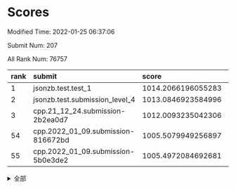 # Scores

Modified Time: 2022-01-25 06:37:06

Submit Num: 207

All Rank Num: 76757

| rank |               submit               |       score        |       sigma        | pk_num |
| :--- | :--------------------------------- | :----------------- | :----------------- | :----- |
| 1    | jsonzb.test.test_1                 | 1014.2066196055283 | 0.7924621938451992 | 1481   |
| 2    | jsonzb.test.submission_level_4     | 1013.0846923584996 | 0.7946184124006876 | 1484   |
| 3    | cpp.21_12_24.submission-2b2ea0d7   | 1012.0093235042306 | 0.7793407913721503 | 1482   |
| 54   | cpp.2022_01_09.submission-816672bd | 1005.5079949256897 | 0.7272942855432307 | 1482   |
| 55   | cpp.2022_01_09.submission-5b0e3de2 | 1005.4972084692681 | 0.7224328253798123 | 1485   |


<details>
<summary>全部</summary>

| rank |                 submit                 |       score        |       sigma        | pk_num |
| :--- | :------------------------------------- | :----------------- | :----------------- | :----- |
| 1    | jsonzb.test.test_1                     | 1014.2066196055283 | 0.7924621938451992 | 1481   |
| 2    | jsonzb.test.submission_level_4         | 1013.0846923584996 | 0.7946184124006876 | 1484   |
| 3    | cpp.21_12_24.submission-2b2ea0d7       | 1012.0093235042306 | 0.7793407913721503 | 1482   |
| 4    | gobigger.level_3.submission_level_3_43 | 1011.6819060132391 | 0.7760725637421145 | 1484   |
| 5    | gobigger.level_3.submission_level_3_41 | 1011.6313608354257 | 0.7698385621362678 | 1482   |
| 6    | gobigger.level_3.submission_level_3_6  | 1011.3984692773814 | 0.78586389254809   | 1482   |
| 7    | gobigger.level_3.submission_level_3_38 | 1011.3479203485717 | 0.81148315971323   | 1487   |
| 8    | gobigger.level_3.submission_level_3_27 | 1011.0157317380173 | 0.7653351635265424 | 1483   |
| 9    | gobigger.level_3.submission_level_3_29 | 1010.9949023966747 | 0.7684866344081509 | 1485   |
| 10   | gobigger.level_3.submission_level_3_12 | 1010.7018664542846 | 0.7524180919168614 | 1485   |
| 11   | gobigger.level_3.submission_level_3_5  | 1010.6814873329224 | 0.7489116333991716 | 1489   |
| 12   | gobigger.level_3.submission_level_3_14 | 1010.6281239205881 | 0.765498750745609  | 1484   |
| 13   | gobigger.level_3.submission_level_3_10 | 1010.5186765106232 | 0.7713331748707527 | 1482   |
| 14   | gobigger.level_3.submission_level_3_9  | 1010.4521790423681 | 0.7411158078458123 | 1480   |
| 15   | gobigger.level_3.submission_level_3_26 | 1010.4504674743074 | 0.7447654774611494 | 1484   |
| 16   | gobigger.level_3.submission_level_3_28 | 1010.3268563634971 | 0.7518544660527696 | 1483   |
| 17   | gobigger.level_3.submission_level_3_45 | 1010.3019415727382 | 0.7575671386580596 | 1484   |
| 18   | gobigger.level_3.submission_level_3_1  | 1010.2516805496617 | 0.7771441789214415 | 1487   |
| 19   | gobigger.level_3.submission_level_3_21 | 1010.2160632733949 | 0.7469846112633904 | 1485   |
| 20   | gobigger.level_3.submission_level_3_49 | 1010.1882736455592 | 0.7694694488174394 | 1484   |
| 21   | gobigger.level_3.submission_level_3_7  | 1010.1876223538761 | 0.7832741859415531 | 1481   |
| 22   | gobigger.level_3.submission_level_3_35 | 1010.179334755605  | 0.7521692502161135 | 1487   |
| 23   | gobigger.level_3.submission_level_3_44 | 1010.153020348295  | 0.7637279408785523 | 1487   |
| 24   | gobigger.level_3.submission_level_3_40 | 1010.0680125910642 | 0.7547856706239361 | 1483   |
| 25   | gobigger.level_3.submission_level_3_47 | 1010.0584456888537 | 0.7889325274312399 | 1485   |
| 26   | gobigger.level_3.submission_level_3_4  | 1010.049288712969  | 0.7686982676654681 | 1477   |
| 27   | gobigger.level_3.submission_level_3_34 | 1010.0245950525543 | 0.7508543892037839 | 1481   |
| 28   | gobigger.level_3.submission_level_3_33 | 1010.0054160020012 | 0.7449439843295106 | 1483   |
| 29   | gobigger.level_3.submission_level_3_16 | 1009.9605129183084 | 0.7592694627837315 | 1481   |
| 30   | gobigger.level_3.submission_level_3_25 | 1009.9067237874949 | 0.7720165779858484 | 1480   |
| 31   | gobigger.level_3.submission_level_3_3  | 1009.8244581328771 | 0.7606136955377757 | 1489   |
| 32   | gobigger.level_3.submission_level_3_19 | 1009.8016707588721 | 0.73956242110346   | 1485   |
| 33   | gobigger.level_3.submission_level_3_32 | 1009.7680213029961 | 0.7567077416339201 | 1478   |
| 34   | gobigger.level_3.submission_level_3_0  | 1009.7240065448793 | 0.7568377819752931 | 1480   |
| 35   | gobigger.level_3.submission_level_3_37 | 1009.7088212632267 | 0.7394800416259774 | 1484   |
| 36   | gobigger.level_3.submission_level_3_11 | 1009.5737269609305 | 0.7517154184566014 | 1484   |
| 37   | gobigger.level_3.submission_level_3_24 | 1009.5676754982178 | 0.7272626764240373 | 1488   |
| 38   | gobigger.level_3.submission_level_3_17 | 1009.5643137019816 | 0.7322498007454327 | 1482   |
| 39   | gobigger.level_3.submission_level_3_8  | 1009.5307287734519 | 0.7593974480711159 | 1480   |
| 40   | gobigger.level_3.submission_level_3_13 | 1009.4609459956803 | 0.7689336939859168 | 1483   |
| 41   | gobigger.level_3.submission_level_3_36 | 1009.43562549917   | 0.7640225104914149 | 1483   |
| 42   | gobigger.level_3.submission_level_3_30 | 1009.4111451451073 | 0.7547155822739895 | 1487   |
| 43   | gobigger.level_3.submission_level_3_2  | 1009.410387795582  | 0.7578893889608116 | 1480   |
| 44   | gobigger.level_3.submission_level_3_48 | 1009.330733167213  | 0.7592147219101113 | 1481   |
| 45   | gobigger.level_3.submission_level_3_23 | 1009.2630401763495 | 0.7695094476287493 | 1486   |
| 46   | gobigger.level_3.submission_level_3_46 | 1009.2211978787799 | 0.755399513779558  | 1482   |
| 47   | gobigger.level_3.submission_level_3_15 | 1009.1412157627169 | 0.7518110370055845 | 1480   |
| 48   | gobigger.level_3.submission_level_3_39 | 1009.0794217051115 | 0.7593701415410713 | 1483   |
| 49   | gobigger.level_3.submission_level_3_22 | 1008.9488474714086 | 0.743685740763542  | 1484   |
| 50   | gobigger.level_3.submission_level_3_31 | 1008.9268780208039 | 0.7655945456777703 | 1486   |
| 51   | gobigger.level_3.submission_level_3_42 | 1008.8132128663883 | 0.7352950587028063 | 1483   |
| 52   | gobigger.level_3.submission_level_3_20 | 1008.789422675424  | 0.7531889417568979 | 1483   |
| 53   | gobigger.level_3.submission_level_3_18 | 1008.2503370979063 | 0.743683187366569  | 1482   |
| 54   | cpp.2022_01_09.submission-816672bd     | 1005.5079949256897 | 0.7272942855432307 | 1482   |
| 55   | cpp.2022_01_09.submission-5b0e3de2     | 1005.4972084692681 | 0.7224328253798123 | 1485   |
| 56   | gobigger.level_1.submission_level_1_40 | 1005.3557904193706 | 0.7324337218916228 | 1483   |
| 57   | gobigger.level_1.submission_level_1_36 | 1005.2595840346304 | 0.7188924324601216 | 1485   |
| 58   | gobigger.level_1.submission_level_1_20 | 1004.8397101478868 | 0.7238538137893938 | 1482   |
| 59   | gobigger.level_1.submission_level_1_46 | 1004.6380110140094 | 0.7261249419301132 | 1484   |
| 60   | gobigger.level_1.submission_level_1_18 | 1004.484294202543  | 0.7279157664500443 | 1484   |
| 61   | gobigger.level_1.submission_level_1_17 | 1004.3098354361769 | 0.7271008091273794 | 1482   |
| 62   | gobigger.level_1.submission_level_1_28 | 1004.2331843492663 | 0.7225108657671424 | 1486   |
| 63   | gobigger.level_1.submission_level_1_41 | 1004.2306394427626 | 0.729374253849409  | 1487   |
| 64   | gobigger.level_1.submission_level_1_29 | 1004.110147524113  | 0.7238919555112929 | 1482   |
| 65   | gobigger.level_1.submission_level_1_16 | 1004.0479868582389 | 0.7282682441927834 | 1483   |
| 66   | gobigger.level_1.submission_level_1_32 | 1003.7770368852242 | 0.71958533083631   | 1480   |
| 67   | gobigger.level_1.submission_level_1_47 | 1003.7631572814275 | 0.7259958361189541 | 1487   |
| 68   | gobigger.level_1.submission_level_1_22 | 1003.7148614554845 | 0.7183629326883862 | 1479   |
| 69   | gobigger.level_1.submission_level_1_9  | 1003.6961414554369 | 0.7152740712529101 | 1482   |
| 70   | gobigger.level_1.submission_level_1_21 | 1003.672553189454  | 0.708487564578405  | 1482   |
| 71   | gobigger.level_1.submission_level_1_45 | 1003.629021193859  | 0.7180774714513076 | 1488   |
| 72   | gobigger.level_1.submission_level_1_3  | 1003.6208332298185 | 0.7196516047412737 | 1479   |
| 73   | gobigger.level_1.submission_level_1_26 | 1003.6077087860374 | 0.7172527607009865 | 1480   |
| 74   | gobigger.level_1.submission_level_1_23 | 1003.5765471621207 | 0.7209623197973911 | 1482   |
| 75   | gobigger.level_1.submission_level_1_35 | 1003.4642433650694 | 0.7153079454179166 | 1487   |
| 76   | gobigger.level_1.submission_level_1_34 | 1003.4309999240447 | 0.7146202555638724 | 1478   |
| 77   | gobigger.level_1.submission_level_1_30 | 1003.3823128499505 | 0.7087084281040872 | 1481   |
| 78   | gobigger.level_1.submission_level_1_6  | 1003.3260720488128 | 0.7171148004538839 | 1484   |
| 79   | gobigger.level_1.submission_level_1_43 | 1003.3184084740965 | 0.7155957066479145 | 1484   |
| 80   | gobigger.level_1.submission_level_1_42 | 1003.315116154162  | 0.7131405345699503 | 1485   |
| 81   | gobigger.level_1.submission_level_1_49 | 1003.2708060270731 | 0.7122579695060643 | 1480   |
| 82   | gobigger.level_1.submission_level_1_10 | 1003.2439146328576 | 0.7057312780498404 | 1487   |
| 83   | gobigger.level_1.submission_level_1_37 | 1003.2157492061527 | 0.7115731706965343 | 1481   |
| 84   | gobigger.level_1.submission_level_1_48 | 1003.1900964990134 | 0.714384646153623  | 1487   |
| 85   | gobigger.level_1.submission_level_1_11 | 1003.1405065878487 | 0.7175635417357118 | 1483   |
| 86   | gobigger.level_1.submission_level_1_15 | 1003.0503826927509 | 0.7181294457705423 | 1480   |
| 87   | gobigger.level_1.submission_level_1_12 | 1003.022892867037  | 0.7156111340611936 | 1478   |
| 88   | gobigger.level_1.submission_level_1_1  | 1002.9770187757236 | 0.7164748951575276 | 1482   |
| 89   | gobigger.level_1.submission_level_1_7  | 1002.9138595417467 | 0.7163766671168739 | 1482   |
| 90   | gobigger.level_1.submission_level_1_4  | 1002.8373491052434 | 0.7142408820719341 | 1484   |
| 91   | gobigger.level_1.submission_level_1_8  | 1002.8230475852304 | 0.7162090388078627 | 1484   |
| 92   | gobigger.level_1.submission_level_1_19 | 1002.7938524058751 | 0.7178397461640601 | 1488   |
| 93   | gobigger.level_1.submission_level_1_13 | 1002.7938008621455 | 0.71701037904073   | 1482   |
| 94   | gobigger.level_1.submission_level_1_39 | 1002.7754482373406 | 0.7120426827489937 | 1488   |
| 95   | gobigger.level_1.submission_level_1_44 | 1002.6781179229653 | 0.7124410609268811 | 1485   |
| 96   | gobigger.level_1.submission_level_1_38 | 1002.3179518786241 | 0.7095871470994825 | 1485   |
| 97   | gobigger.level_1.submission_level_1_31 | 1002.2749718257339 | 0.7256086851128039 | 1480   |
| 98   | gobigger.level_1.submission_level_1_5  | 1002.2505018198326 | 0.7195596654169899 | 1481   |
| 99   | gobigger.level_1.submission_level_1_0  | 1002.0805900117416 | 0.7116964367797425 | 1486   |
| 100  | gobigger.level_1.submission_level_1_2  | 1001.9338032883628 | 0.7088067325583446 | 1484   |
| 101  | gobigger.level_1.submission_level_1_25 | 1001.8756100157976 | 0.7231407476056644 | 1484   |
| 102  | gobigger.level_1.submission_level_1_24 | 1001.7160305559867 | 0.7231023468056171 | 1479   |
| 103  | gobigger.level_1.submission_level_1_27 | 1001.6248804761732 | 0.7115481288639858 | 1482   |
| 104  | gobigger.level_1.submission_level_1_14 | 1001.2640313713634 | 0.7044160086017515 | 1485   |
| 105  | gobigger.level_1.submission_level_1_33 | 1001.1918700003348 | 0.7142425726739089 | 1481   |
| 106  | gobigger.random.submission_random_8    | 997.064067407789   | 0.705515446574955  | 1482   |
| 107  | gobigger.random.submission_random_26   | 996.8728605438299  | 0.708001714858341  | 1488   |
| 108  | gobigger.random.submission_random_3    | 996.7710900424931  | 0.7117345805912003 | 1486   |
| 109  | gobigger.random.submission_random_31   | 996.7135900115472  | 0.7103759249970234 | 1479   |
| 110  | gobigger.random.submission_random_24   | 996.6515876665356  | 0.7111394712838279 | 1484   |
| 111  | gobigger.random.submission_random_48   | 996.6401008449658  | 0.70821199931441   | 1482   |
| 112  | gobigger.random.submission_random_19   | 996.5618720658297  | 0.7097392649507804 | 1483   |
| 113  | gobigger.random.submission_random_22   | 996.5121539231245  | 0.7063621568205926 | 1483   |
| 114  | gobigger.random.submission_random_42   | 996.449674047147   | 0.7009597609321204 | 1485   |
| 115  | gobigger.random.submission_random_23   | 996.4094324856208  | 0.7118208005649052 | 1484   |
| 116  | gobigger.random.submission_random_20   | 996.385020099074   | 0.7120082361668411 | 1485   |
| 117  | gobigger.random.submission_random_33   | 996.3721156249477  | 0.7144838784363791 | 1484   |
| 118  | gobigger.random.submission_random_43   | 996.2728869817014  | 0.7222679532823217 | 1485   |
| 119  | gobigger.random.submission_random_11   | 996.2645594765713  | 0.7060386658264903 | 1482   |
| 120  | gobigger.random.submission_random_9    | 996.246774200299   | 0.71391511510537   | 1484   |
| 121  | gobigger.random.submission_random_6    | 996.1514973123194  | 0.7235675461194756 | 1483   |
| 122  | gobigger.random.submission_random_28   | 996.1477249353939  | 0.7007805592129925 | 1479   |
| 123  | gobigger.random.submission_random_47   | 996.1316710221314  | 0.7151634847379854 | 1482   |
| 124  | gobigger.random.submission_random_5    | 996.0297662201025  | 0.7019947713714726 | 1487   |
| 125  | gobigger.random.submission_random_1    | 996.0090619701389  | 0.7156223579748633 | 1483   |
| 126  | gobigger.random.submission_random_34   | 996.0068851676044  | 0.7170312132401306 | 1485   |
| 127  | gobigger.random.submission_random_14   | 995.957413862856   | 0.7006806273985674 | 1481   |
| 128  | gobigger.random.submission_random_40   | 995.9463045228002  | 0.6967373160395834 | 1481   |
| 129  | gobigger.random.submission_random_29   | 995.944195409251   | 0.7076678341782283 | 1484   |
| 130  | gobigger.random.submission_random_36   | 995.9373841818789  | 0.7100688502829076 | 1478   |
| 131  | gobigger.random.submission_random_32   | 995.8563310358245  | 0.725638830484476  | 1485   |
| 132  | gobigger.random.submission_random_44   | 995.8469467146847  | 0.7054971880343264 | 1482   |
| 133  | gobigger.random.submission_random_41   | 995.8281150798151  | 0.7123328006456763 | 1480   |
| 134  | gobigger.random.submission_random_15   | 995.7940882659003  | 0.715138222385771  | 1481   |
| 135  | gobigger.random.submission_random_46   | 995.7755561899065  | 0.7029479520586984 | 1485   |
| 136  | gobigger.random.submission_random_37   | 995.6540292849994  | 0.712570940350657  | 1485   |
| 137  | gobigger.random.submission_random_30   | 995.6424075081272  | 0.7048375803153442 | 1482   |
| 138  | gobigger.random.submission_random_27   | 995.5882981754978  | 0.7130560767799    | 1487   |
| 139  | gobigger.random.submission_random_45   | 995.5589862226172  | 0.7091528630230276 | 1483   |
| 140  | gobigger.random.submission_random_4    | 995.5494339523707  | 0.710283647857021  | 1486   |
| 141  | gobigger.random.submission_random_35   | 995.4992955615257  | 0.7053062054314291 | 1481   |
| 142  | gobigger.random.submission_random_39   | 995.4803746017988  | 0.702422176708007  | 1485   |
| 143  | gobigger.random.submission_random_12   | 995.4645048820205  | 0.7201734926960945 | 1482   |
| 144  | gobigger.random.submission_random_25   | 995.431517517158   | 0.7214312531574484 | 1487   |
| 145  | gobigger.random.submission_random_49   | 995.3529655520555  | 0.7174940085393381 | 1481   |
| 146  | gobigger.random.submission_random_17   | 995.3370405125478  | 0.7224905861183801 | 1484   |
| 147  | gobigger.random.submission_random_0    | 995.2838650068941  | 0.7209466070585916 | 1483   |
| 148  | gobigger.random.submission_random_7    | 995.2528989870367  | 0.709590238425716  | 1484   |
| 149  | gobigger.random.submission_random_18   | 995.2067551704818  | 0.7069360102393212 | 1482   |
| 150  | gobigger.random.submission_random_16   | 995.1846320942359  | 0.7228707820528165 | 1479   |
| 151  | gobigger.random.submission_random_21   | 995.133834024864   | 0.7194352240116119 | 1484   |
| 152  | gobigger.random.submission_random_13   | 995.0815688024696  | 0.707325458788262  | 1483   |
| 153  | gobigger.random.submission_random_10   | 994.9729343628223  | 0.7264338044195584 | 1482   |
| 154  | gobigger.random.submission_random_2    | 994.9726426215534  | 0.7195567231048728 | 1483   |
| 155  | gobigger.random.submission_random_38   | 994.6224849730079  | 0.7246369846691476 | 1483   |
| 156  | gobigger.level_2.submission_level_2_13 | 994.2157403915961  | 0.7369115259181684 | 1484   |
| 157  | gobigger.level_2.submission_level_2_32 | 993.3256468802851  | 0.7262698178412311 | 1483   |
| 158  | gobigger.level_2.submission_level_2_22 | 993.0731637172661  | 0.7404966150916522 | 1483   |
| 159  | gobigger.level_2.submission_level_2_49 | 992.9634104227523  | 0.7310662716017472 | 1484   |
| 160  | gobigger.level_2.submission_level_2_30 | 992.9137663828012  | 0.758996685308858  | 1483   |
| 161  | gobigger.level_2.submission_level_2_12 | 992.8575025697583  | 0.743173854226783  | 1481   |
| 162  | gobigger.level_2.submission_level_2_44 | 992.8457893783125  | 0.7294084463631368 | 1483   |
| 163  | gobigger.level_2.submission_level_2_10 | 992.6426307863967  | 0.7294426232422645 | 1481   |
| 164  | gobigger.level_2.submission_level_2_35 | 992.5729220261082  | 0.7377065049716726 | 1484   |
| 165  | gobigger.level_2.submission_level_2_2  | 992.5665938269487  | 0.7257446487948161 | 1477   |
| 166  | gobigger.level_2.submission_level_2_47 | 992.4527870926918  | 0.7597634395203203 | 1484   |
| 167  | gobigger.level_2.submission_level_2_40 | 992.4297463160395  | 0.7488855218745559 | 1483   |
| 168  | gobigger.level_2.submission_level_2_0  | 992.3600275053753  | 0.7406021428964108 | 1480   |
| 169  | gobigger.level_2.submission_level_2_25 | 992.3286589107277  | 0.7508139964335426 | 1486   |
| 170  | gobigger.level_2.submission_level_2_36 | 992.3254391431956  | 0.7493202101835461 | 1485   |
| 171  | gobigger.level_2.submission_level_2_42 | 992.3057032808987  | 0.7504711412974941 | 1482   |
| 172  | gobigger.level_2.submission_level_2_48 | 992.2854208214518  | 0.7480413250733758 | 1485   |
| 173  | gobigger.level_2.submission_level_2_5  | 992.2403839026261  | 0.7425902860618813 | 1486   |
| 174  | gobigger.level_2.submission_level_2_4  | 992.2355720513114  | 0.7398594919333442 | 1484   |
| 175  | gobigger.level_2.submission_level_2_28 | 992.2296798363614  | 0.7593663951454549 | 1486   |
| 176  | gobigger.level_2.submission_level_2_39 | 992.2287692537344  | 0.7384384868396663 | 1484   |
| 177  | gobigger.level_2.submission_level_2_8  | 992.2274176332182  | 0.753339434391518  | 1483   |
| 178  | gobigger.level_2.submission_level_2_38 | 992.1881391836986  | 0.7513953144025739 | 1488   |
| 179  | gobigger.level_2.submission_level_2_15 | 992.0358926967443  | 0.7642018283046134 | 1480   |
| 180  | gobigger.level_2.submission_level_2_41 | 992.0145899822905  | 0.7511563297386052 | 1487   |
| 181  | gobigger.level_2.submission_level_2_46 | 992.0120641294399  | 0.7618677504270084 | 1481   |
| 182  | gobigger.level_2.submission_level_2_43 | 991.9327855234433  | 0.7390708827616524 | 1486   |
| 183  | gobigger.level_2.submission_level_2_17 | 991.9024120857113  | 0.745333273192042  | 1482   |
| 184  | gobigger.level_2.submission_level_2_33 | 991.8552296185419  | 0.7509619548604215 | 1489   |
| 185  | gobigger.level_2.submission_level_2_21 | 991.8526016609977  | 0.7212382682705593 | 1482   |
| 186  | gobigger.level_2.submission_level_2_24 | 991.8369361495437  | 0.7432722705419205 | 1486   |
| 187  | gobigger.level_2.submission_level_2_31 | 991.7961584964867  | 0.7622934067905752 | 1485   |
| 188  | gobigger.level_2.submission_level_2_23 | 991.734097745439   | 0.7520778648110754 | 1481   |
| 189  | gobigger.level_2.submission_level_2_11 | 991.7223070789124  | 0.7431514150310364 | 1480   |
| 190  | gobigger.level_2.submission_level_2_9  | 991.657517162029   | 0.7452990336847476 | 1483   |
| 191  | gobigger.level_2.submission_level_2_3  | 991.6427247332936  | 0.7482361555472338 | 1482   |
| 192  | gobigger.level_2.submission_level_2_45 | 991.5743785637254  | 0.7455931788461309 | 1483   |
| 193  | gobigger.level_2.submission_level_2_1  | 991.5615652139362  | 0.7485592079177411 | 1482   |
| 194  | gobigger.level_2.submission_level_2_19 | 991.428585504967   | 0.742470910453843  | 1484   |
| 195  | gobigger.level_2.submission_level_2_34 | 991.3456498910881  | 0.7390249614371768 | 1484   |
| 196  | gobigger.level_2.submission_level_2_20 | 991.3451816378813  | 0.7539987299012072 | 1484   |
| 197  | gobigger.level_2.submission_level_2_26 | 991.3229597093257  | 0.7300458142953851 | 1480   |
| 198  | gobigger.level_2.submission_level_2_6  | 991.2325396883737  | 0.7451760789041842 | 1486   |
| 199  | gobigger.level_2.submission_level_2_37 | 990.9539108264921  | 0.7574694867168592 | 1485   |
| 200  | gobigger.level_2.submission_level_2_29 | 990.7550165879984  | 0.7672237326836142 | 1484   |
| 201  | gobigger.level_2.submission_level_2_27 | 990.6186471039177  | 0.7761659971847533 | 1480   |
| 202  | gobigger.level_2.submission_level_2_14 | 990.4440439543953  | 0.7589607618349133 | 1484   |
| 203  | gobigger.level_2.submission_level_2_7  | 990.4060158135911  | 0.7375102873230128 | 1482   |
| 204  | gobigger.level_2.submission_level_2_18 | 990.0598742263679  | 0.7804273020776368 | 1481   |
| 205  | gobigger.level_2.submission_level_2_16 | 989.9271239413401  | 0.7814220186717895 | 1484   |
| 206  | gobigger.none.submission_none_0        | 977.734862989232   | 1.387423008331233  | 1485   |
| 207  | gobigger.none.submission_none_1        | 975.9858356808817  | 1.419914984215718  | 1486   |

</details>